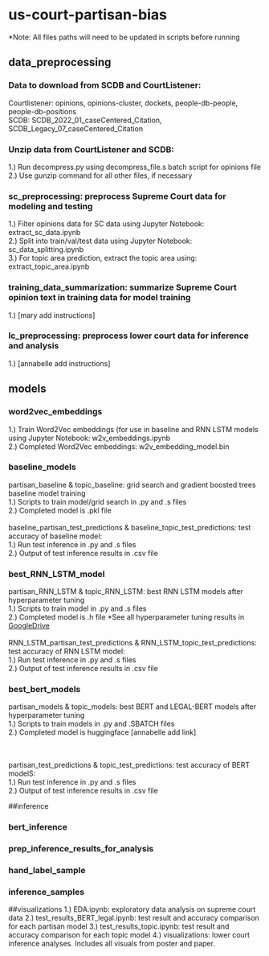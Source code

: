 # us-court-partisan-bias
*Note: All files paths will need to be updated in scripts before running

## data_preprocessing
### Data to download from SCDB and CourtListener: 
Courtlistener: opinions, opinions-cluster, dockets, people-db-people, people-db-positions
<br>SCDB: SCDB_2022_01_caseCentered_Citation, SCDB_Legacy_07_caseCentered_Citation

### Unzip data from CourtListener and SCDB: 
1.) Run decompress.py using decompress\_file.s batch script for opinions file
<br>2.) Use gunzip command for all other files, if necessary

### sc_preprocessing: preprocess Supreme Court data for modeling and testing
1.) Filter opinions data for SC data using Jupyter Notebook: extract_sc_data.ipynb
<br>2.) Split into train/val/test data using Jupyter Notebook: sc_data_splitting.ipynb
<br>3.) For topic area prediction, extract the topic area using: extract_topic_area.ipynb

### training_data_summarization: summarize Supreme Court opinion text in training data for model training
1.) [mary add instructions]

### lc_preprocessing: preprocess lower court data for inference and analysis
1.) [annabelle add instructions]

## models

### word2vec_embeddings
1.) Train Word2Vec embeddings (for use in baseline and RNN LSTM models using Jupyter Notebook: w2v_embeddings.ipynb
<br>2.) Completed Word2Vec embeddings: w2v_embedding_model.bin

### baseline_models
partisan_baseline \& topic_baseline: grid search and gradient boosted trees baseline model training 
<br>1.) Scripts to train model/grid search in .py and .s files
<br>2.) Completed model is .pkl file
<br><br>baseline_partisan_test_predictions \& baseline_topic_test_predictions: test accuracy of baseline model:
<br>1.) Run test inference in .py and .s files
<br>2.) Output of test inference results in .csv file

### best_RNN_LSTM_model
partisan_RNN_LSTM \& topic_RNN_LSTM: best RNN LSTM models after hyperparameter tuning
<br>1.) Scripts to train model in .py and .s files
<br>2.) Completed model is .h file
*See all hyperparameter tuning results in [GoogleDrive](https://drive.google.com/drive/folders/1FLyUYnxbc8VfNZUw-J5uK30uddR2MNgP?usp=drive_link)
<br><br>RNN_LSTM_partisan_test_predictions \& RNN_LSTM_topic_test_predictions: test accuracy of RNN LSTM model:
<br>1.) Run test inference in .py and .s files
<br>2.) Output of test inference results in .csv file

### best_bert_models
partisan_models \& topic_models: best BERT and LEGAL-BERT models after hyperparameter tuning
<br>1.) Scripts to train models in .py and .SBATCH files
<br>2.) Completed model is huggingface [annabelle add link]

<br><br>partisan_test_predictions \& topic_test_predictions: test accuracy of BERT modelS:
<br>1.) Run test inference in .py and .s files
<br>2.) Output of test inference results in .csv file

##inference

### bert_inference

### prep_inference_results_for_analysis

### hand_label_sample

### inference_samples

##visualizations
1.) EDA.ipynb: exploratory data analysis on supreme court data
2.) test_results_BERT_legal.ipynb: test result and accuracy comparison for each partisan model 
3.) test_results_topic.ipynb: test result and accuracy comparison for each topic model 
4.) visualizations: lower court inference analyses.  Includes all visuals from poster and paper. 


